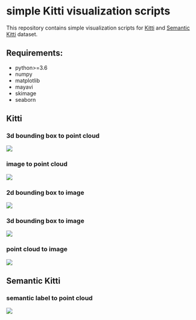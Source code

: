 # simple Kitti visualization scripts

This repository contains simple visualization scripts 
for [Kitti](http://www.cvlibs.net/datasets/kitti/) 
and [Semantic Kitti](http://www.semantic-kitti.org/) dataset.
 
## Requirements:
- python>=3.6
- numpy
- matplotlib
- mayavi
- skimage
- seaborn


## Kitti

### 3d bounding box to point cloud
<img src="https://github.com/zzzxxxttt/simple_kitti_visualization/blob/master/examples/kitti_3dbox_to_cloud.png"/>

### image to point cloud
<img src="https://github.com/zzzxxxttt/simple_kitti_visualization/blob/master/examples/kitti_img_to_cloud.png"/>

### 2d bounding box to image
<img src="https://github.com/zzzxxxttt/simple_kitti_visualization/blob/master/examples/kitti_bbox_to_img.png"/>

### 3d bounding box to image
<img src="https://github.com/zzzxxxttt/simple_kitti_visualization/blob/master/examples/kitti_3dbox_to_img.png"/>

### point cloud to image
<img src="https://github.com/zzzxxxttt/simple_kitti_visualization/blob/master/examples/kitti_cloud_to_img.png"/>



## Semantic Kitti

### semantic label to point cloud
<img src="https://github.com/zzzxxxttt/simple_kitti_visualization/blob/master/examples/semantic_kitti_label_to_cloud.png"/>



